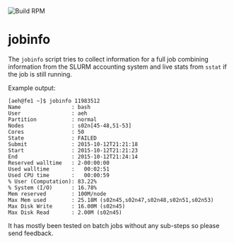 ![Build RPM](https://github.com/rug-cit-hpc/slurm-jobinfo/workflows/Build%20RPM/badge.svg?branch=master)

# jobinfo
The `jobinfo` script tries to collect information for a full job combining
information from the SLURM accounting system and live stats from `sstat` if the
job is still running.

Example output:

    [aeh@fe1 ~]$ jobinfo 11983512
    Name                : bash
    User                : aeh
    Partition           : normal
    Nodes               : s02n[45-48,51-53]
    Cores               : 50
    State               : FAILED
    Submit              : 2015-10-12T21:21:18
    Start               : 2015-10-12T21:21:23
    End                 : 2015-10-12T21:24:14
    Reserved walltime   : 2-00:00:00
    Used walltime       :   00:02:51
    Used CPU time       :   00:00:59
    % User (Computation): 83.22%
    % System (I/O)      : 16.78%
    Mem reserved        : 100M/node
    Max Mem used        : 25.18M (s02n45,s02n47,s02n48,s02n51,s02n53)
    Max Disk Write      : 16.00M (s02n45)
    Max Disk Read       : 2.00M (s02n45)

It has mostly been tested on batch jobs without any sub-steps so please send
feedback.
